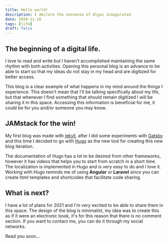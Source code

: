 ```yaml
---
title: Hello world!
description: I declare the nonsense of Algus inaugurated
date: 2020-11-16
tags: [life]
draft: false
---
```


## The beginning of a digital life.
I love to read and write but I haven't accomplished maintaining the same rhythm with both activities. Opening this personal blog is an advance to be able to start so that my ideas do not stay in my head and are digitized for better access.

This blog is a clear example of what happens in my mind around the things I experience. This doesn't mean that I'll be talking specifically about my life, but that whenever I find something that should remain digitized I will be sharing it in this space. Accessing this information is beneficial for me, it could be for you and/or someone you may know.

## JAMstack for the win!



My first blog was made with [jekyll](https://jekyllrb.com/), after I did some experiments with [Gatsby](https://gatsbyjs.org) and this time I decided to go with [Hugo](https://gohugo.io/) as the new tool for creating this new blog iteration.

The documentation of Hugo has a lot to be desired from other frameworks, however it has videos that helps you to start from scratch in a short time. The localization is implemented in Hugo and is very easy to do and I love it. Working with Hugo reminds me of using **Angular** or **Laravel** since you can create html templates and shortcodes that facilitate code sharing.

## What is next?

I have a lot of plans for 2021 and I'm very excited to be able to share them in this space. The design of the blog is minimalist, my idea was to create this as if it were an electronic book, it's for this reason that there is no comment section. If you want to contact me, you can do it through my social networks.

Read you soon...